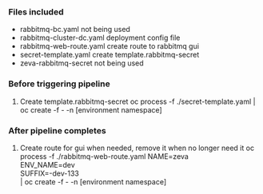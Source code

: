### Files included

* rabbitmq-bc.yaml not being used
* rabbitmq-cluster-dc.yaml deployment config file
* rabbitmq-web-route.yaml create route to rabbitmq gui
* secret-template.yaml create template.rabbitmq-secret
* zeva-rabbitmq-secret not being used

### Before triggering pipeline

1. Create template.rabbitmq-secret
oc process -f ./secret-template.yaml | oc create -f - -n [environment namespace]

### After pipeline completes

1. Create route for gui when needed, remove it when no longer need it
oc process -f ./rabbitmq-web-route.yaml NAME=zeva \
ENV_NAME=dev \
SUFFIX=-dev-133 \
| oc create -f - -n [environment namespace]
